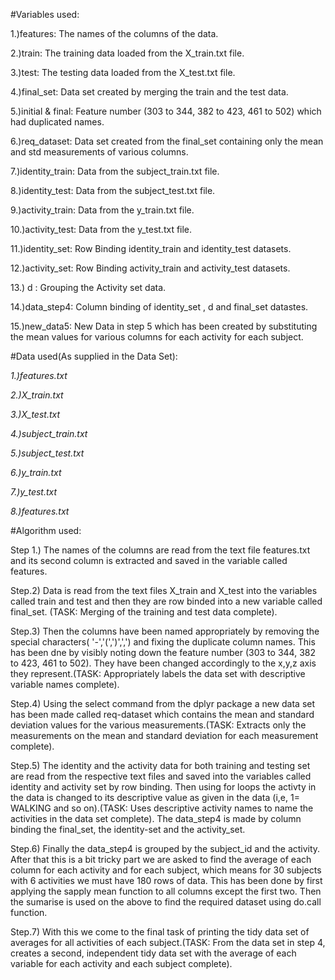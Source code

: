 #Variables used:

1.)features: The names of the columns of the data.

2.)train: The training data loaded from the X_train.txt file.

3.)test: The testing data loaded from the X_test.txt file.

4.)final_set: Data set created by merging the train and the test data.

5.)initial & final: Feature number (303 to 344, 382 to 423, 461 to 502) which had duplicated names.

6.)req_dataset: Data set created from the final_set containing only the mean and std measurements of various columns.

7.)identity_train: Data from the subject_train.txt file.

8.)identity_test: Data from the subject_test.txt file.

9.)activity_train: Data from the y_train.txt file.

10.)activity_test: Data from the y_test.txt file.

11.)identity_set: Row Binding identity_train and identity_test datasets.

12.)activity_set: Row Binding activity_train and activity_test datasets.

13.) d : Grouping the Activity set data.

14.)data_step4: Column binding of identity_set , d and final_set  datastes.

15.)new_data5: New Data in step 5 which has been created by substituting the mean values for various columns for each activity for each subject.

#Data used(As supplied in the Data Set):

*1.)features.txt*

*2.)X_train.txt*

*3.)X_test.txt*

*4.)subject_train.txt*

*5.)subject_test.txt*

*6.)y_train.txt*

*7.)y_test.txt*

*8.)features.txt*

#Algorithm used:

Step 1.) The names of the columns are read from the text file features.txt and its second column is extracted and saved in the variable called features.

Step.2) Data is read from the text files X_train and X_test into the variables called train and test and then they are row binded into a new variable called final_set. (TASK: Merging of the training and test data complete).

Step.3) Then the columns have been named appropriately by removing the special characters( '-','(',')',',') and fixing the duplicate column names. This has been dne by visibly noting down the feature number (303 to 344, 382 to 423, 461 to 502). They have been changed accordingly to the x,y,z axis they represent.(TASK: Appropriately labels the data set with descriptive variable names complete).

Step.4) Using the select command from the dplyr package a new data set has been made called req-dataset which contains the mean and standard deviation values for the various measurements.(TASK: Extracts only the measurements on the mean and standard deviation for each measurement complete).

Step.5) The identity and the activity data for both training and testing set are read from the respective text files and saved into the variables called identity and activity set by row binding. Then using for loops the activty in the data is changed to its descriptive value as given in the data (i,e, 1= WALKING and so on).(TASK: Uses descriptive activity names to name the activities in the data set complete). The data_step4 is made by column binding the final_set, the identity-set and the activity_set.

Step.6) Finally the data_step4 is grouped by the subject_id and the activity. After that this is a bit tricky part we are asked to find the average of each column for each activity and for each subject, which means for 30 subjects with 6 activities we must have 180 rows of data. This has been done by first applying the sapply mean function to all columns except the first two. Then the sumarise is used on the above to find the required dataset using do.call function. 

Step.7) With this we come to the final task of printing the tidy data set of averages for all activities of each subject.(TASK: From the data set in step 4, creates a second, independent tidy data set with the average of each variable for each activity and each subject complete).






